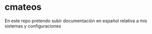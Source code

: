 # cmateos
En este repo pretendo subir documentación en español relativa a mis sistemas y configuraciones
